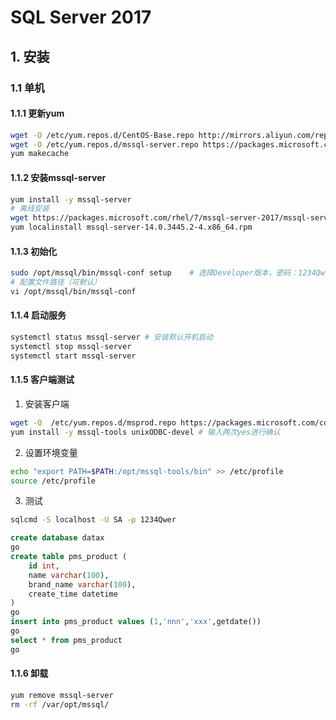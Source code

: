 # SQL Server 2017

## 1. 安装

### 1.1 单机

#### 1.1.1 更新yum

```bash
wget -O /etc/yum.repos.d/CentOS-Base.repo http://mirrors.aliyun.com/repo/Centos-7.repo 
wget -O /etc/yum.repos.d/mssql-server.repo https://packages.microsoft.com/config/rhel/7/mssql-server-2017.repo
yum makecache 
```

#### 1.1.2 安装mssql-server

```bash
yum install -y mssql-server
# 离线安装
wget https://packages.microsoft.com/rhel/7/mssql-server-2017/mssql-server-14.0.3445.2-4.x86_64.rpm
yum localinstall mssql-server-14.0.3445.2-4.x86_64.rpm
```

#### 1.1.3 初始化

```bash
sudo /opt/mssql/bin/mssql-conf setup    # 选择Developer版本，密码：1234Qwer
# 配置文件路径（可默认）
vi /opt/mssql/bin/mssql-conf
```

#### 1.1.4 启动服务

```bash
systemctl status mssql-server # 安装默认开机启动
systemctl stop mssql-server
systemctl start mssql-server
```

#### 1.1.5 客户端测试


1. 安装客户端

```bash
wget -O  /etc/yum.repos.d/msprod.repo https://packages.microsoft.com/config/rhel/7/prod.repo
yum install -y mssql-tools unixODBC-devel # 输入两次yes进行确认
```

2. 设置环境变量

```bash
echo "export PATH=$PATH:/opt/mssql-tools/bin" >> /etc/profile
source /etc/profile
```

3. 测试

```bash
sqlcmd -S localhost -U SA -p 1234Qwer
```

```sql
create database datax
go
create table pms_product (
    id int,
    name varchar(100),   
    brand_name varchar(100),  
    create_time datetime
)
go
insert into pms_product values (1,'nnn','xxx',getdate())
go
select * from pms_product
go
```

#### 1.1.6 卸载

```bash
yum remove mssql-server
rm -rf /var/opt/mssql/
```
